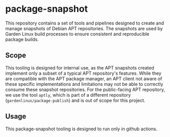 # package-snapshot

This repository contains a set of tools and pipelines designed to create and manage snapshots of Debian APT repositories. The snapshots are used by Garden Linux build processes to ensure consistent and reproducible package builds.

## Scope
This tooling is designed for internal use, as the APT snapshots created implement only a subset of a typical APT repository's features. While they are compatible with the APT package manager, an APT client not aware of these specific implementations and limitations may not be able to correctly consume these snapshot repositories. For the public-facing APT repository, we use the tool `aptly`, which is part of a different repository (`gardenlinux/package-publish`) and is out of scope for this project.

## Usage
This package-snapshot tooling is designed to run only in github actions. 
